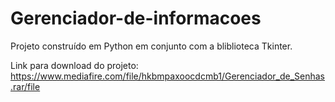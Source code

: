 # Gerenciador-de-informacoes
Projeto construído em Python em conjunto com a bliblioteca Tkinter.

Link para download do projeto: https://www.mediafire.com/file/hkbmpaxoocdcmb1/Gerenciador_de_Senhas.rar/file

